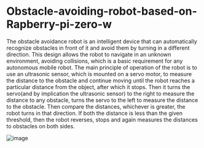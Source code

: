 # Obstacle-avoiding-robot-based-on-Rapberry-pi-zero-w

The obstacle avoidance robot is an intelligent device that can automatically recognize obstacles in front of it and avoid them by turning in a different direction. This design allows the robot to navigate in an unknown environment, avoiding collisions, which is a basic requirement for any autonomous mobile robot.
The main principle of operation of the robot is to use an ultrasonic sensor, which is mounted on a servo motor, to measure the distance to the obstacle and continue moving until the robot reaches a particular distance from the object, after which it stops. Then it turns the servo(and by implication the ultrasonic sensor) to the right to measure the distance to any obstacle, turns the servo to the left to measure the distance to the obstacle. Then compare the distances, whichever is greater, the robot turns in that direction. If both the distance is less than the given threshold, then the robot reverses, stops and again measures the distances to obstacles on both sides.

![image](https://github.com/MONIJESU1/Obstacle-avoiding-robot-based-on-Rapberry-pi-zero-w/assets/91800002/a4fc1506-4988-4264-962e-f18b0524ec67)


